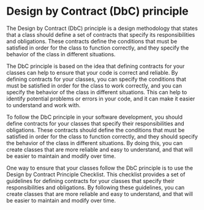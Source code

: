 # Design by Contract (DbC) principle

The Design by Contract (DbC) principle is a design methodology that states that a class should define a set of contracts that specify its responsibilities and obligations. These contracts define the conditions that must be satisfied in order for the class to function correctly, and they specify the behavior of the class in different situations.

The DbC principle is based on the idea that defining contracts for your classes can help to ensure that your code is correct and reliable. By defining contracts for your classes, you can specify the conditions that must be satisfied in order for the class to work correctly, and you can specify the behavior of the class in different situations. This can help to identify potential problems or errors in your code, and it can make it easier to understand and work with.

To follow the DbC principle in your software development, you should define contracts for your classes that specify their responsibilities and obligations. These contracts should define the conditions that must be satisfied in order for the class to function correctly, and they should specify the behavior of the class in different situations. By doing this, you can create classes that are more reliable and easy to understand, and that will be easier to maintain and modify over time.

One way to ensure that your classes follow the DbC principle is to use the Design by Contract Principle Checklist. This checklist provides a set of guidelines for defining contracts for your classes that specify their responsibilities and obligations. By following these guidelines, you can create classes that are more reliable and easy to understand, and that will be easier to maintain and modify over time.
